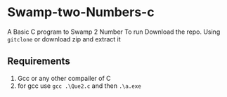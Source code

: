 # Swamp-two-Numbers-c
A Basic C program to Swamp 2 Number
 To run Download the repo. Using ````gitclone```` or download zip and extract it

## Requirements
 1. Gcc or any other compailer of C
 2. for gcc use ````gcc .\Que2.c```` and then  ````.\a.exe````
